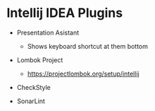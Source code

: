 # Intellij IDEA Plugins

* Presentation Asistant
  - Shows keyboard shortcut at them bottom

* Lombok Project
  - https://projectlombok.org/setup/intellij

* CheckStyle

* SonarLint
